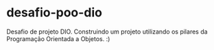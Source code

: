 # desafio-poo-dio
Desafio de projeto DIO.
Construindo um projeto utilizando os pilares 
da Programação Orientada a Objetos. :)
